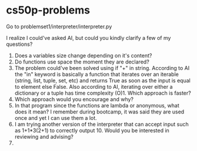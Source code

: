 # cs50p-problems
Go to problemset1/interpreter/interpreter.py

I realize I could've asked AI, but could you kindly clarify a few of my questions?

1. Does a variables size change depending on it's content?
2. Do functions use space the moment they are declared?
3. The problem could've been solved using if "+" in string. According to AI the "in" keyword is basically a function that iterates over an iterable (string, list, tuple, set, etc) and returns True as soon as the input is equal to element else False. Also according to AI, iterating over either a dictionary or a tuple has time complexity (O)1. Which approach is faster?
4. Which approach would you encourage and why?
5. In that program since the functions are lambda or anonymous, what does it mean? I remember during bootcamp, it was said they are used once and yet I can use them a lot.
6. I am trying another version of the interpreter that can accept input such as 1+1*3(2+1) to correctly output 10. Would you be interested in reviewing and advising?
7. 
